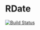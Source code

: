 RDate
=====

[![Build Status](https://travis-ci.org/Raika/RDate.svg?branch=master)](https://travis-ci.org/Raika/RDate)
